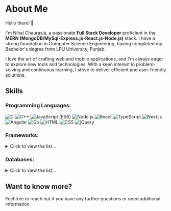 <!-- <p align="center">
    <img src="https://tanaytoshniwal.me/assets/images/nametag.png" width="350px" alt="tanay toshniwal" />
</p>
<p align="center">
    <img src="https://github-readme-stats.vercel.app/api?username=tanaytoshniwal&show_icons=true&count_private=true&theme=dark"/>
</p> -->

# About Me
Hello there! 👋

I'm Nihal Chaurasia, a passionate **Full Stack Developer** proficient in the **MERN (MongoDB/MySql-Express.js-React.js-Node.js)** stack. I have a strong foundation in Computer Science Engineering, having completed my Bachelor's degree from LPU University, Punjab.

I love the art of crafting web and mobile applications, and I'm always eager to explore new tools and technologies. With a keen interest in problem-solving and continuous learning, I strive to deliver efficient and user-friendly solutions.

## Skills
### Programming Languages:

![C](https://img.shields.io/badge/C-lightgrey) ![C++](https://img.shields.io/badge/C++-ff69b4) ![JavaScript (ES6)](https://img.shields.io/badge/JavaScript%20(ES6)-violet) ![Node.js](https://img.shields.io/badge/Node.js-black) ![React](https://img.shields.io/badge/React-brightred) ![TypeScript](https://img.shields.io/badge/TypeScript-yellow) ![Next.js](https://img.shields.io/badge/Next.js-blue) ![Angular](https://img.shields.io/badge/Angular-red) ![Go](https://img.shields.io/badge/Go-00ADD8) ![HTML](https://img.shields.io/badge/HTML-orange) ![CSS](https://img.shields.io/badge/CSS-blueviolet) ![jQuery](https://img.shields.io/badge/jQuery-blue)

<!-- * C/C++
* Java SE
* Python 3
* JavaScript (ES6)
* TypeScript -->

### Frameworks:

<details>
    <summary>Click to view the list...</summary>
    <ul>
        <li>MERN (MongoDB/MySql-Express.js-React.js-Node.js)</li>
        <li>React</li>
        <li>Redux</li>
        <li>Node.js</li>
        <li>PHP</li>
        <li>Next.js</li>
        <li>Angular</li>
    </ul>
</details>

### Databases:

<details>
    <summary>Click to view the list...</summary>
    <ul>
        <li>MongoDB</li>
        <li>MySQL</li>
    </ul>
</details>

## Want to know more?

<!-- My Portfolio: [https://tanaytoshniwal.me](https://nhlchrs.me) -->
<!-- 
<img alt="GitHub followers" src="https://img.shields.io/github/followers/nhlchrs?label=Follow%20Me&style=social" />

-----
Credits: [nhlchrs](https://github.com/nhlchrs)

Last Edited on: 30/08/2020
 -->

Feel free to reach out if you have any further questions or need additional information.
